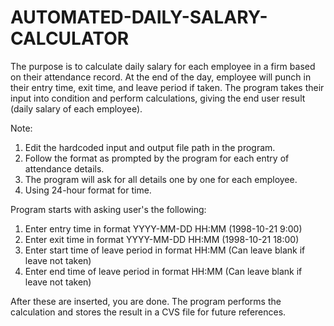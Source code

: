 # AUTOMATED-DAILY-SALARY-CALCULATOR
The purpose is to calculate daily salary for each employee in a firm based on their
attendance record. At the end of the day, employee will punch in their entry time, exit time,
and leave period if taken. The program takes their input into condition and perform calculations, 
giving the end user result (daily salary of each employee).

Note:
1. Edit the hardcoded input and output file path in the program.
2. Follow the format as prompted by the program for each entry of attendance details. 
3. The program will ask for all details one by one for each employee. 
4. Using 24-hour format for time. 

Program starts with asking user's the following:
1. Enter entry time in format YYYY-MM-DD HH:MM (1998-10-21 9:00)
2. Enter exit time in format YYYY-MM-DD HH:MM (1998-10-21 18:00)
3. Enter start time of leave period in format HH:MM (Can leave blank if leave not taken)
4. Enter end time of leave period in format HH:MM (Can leave blank if leave not taken)

After these are inserted, you are done. The program performs the calculation and stores the
result in a CVS file for future references.
